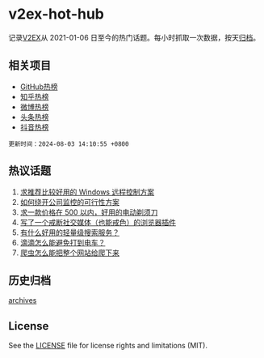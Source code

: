 # v2ex-hot-hub

 记录[V2EX](https://www.v2ex.com/)从 2021-01-06 日至今的热门话题。每小时抓取一次数据，按天[归档](archives)。
 
 ## 相关项目

- [GitHub热榜](https://github.com/snaildev/github-hot-hub)
- [知乎热榜](https://github.com/snaildev/zhihu-hot-hub)
- [微博热榜](https://github.com/snaildev/weibo-hot-hub)
- [头条热榜](https://github.com/snaildev/toutiao-hot-hub)
- [抖音热榜](https://github.com/snaildev/douyin-hot-hub)


 `更新时间：2024-08-03 14:10:55 +0800`

## 热议话题

1. [求推荐比较好用的 Windows 远程控制方案](https://www.v2ex.com/t/1062036)
1. [如何绕开公司监控的可行性方案](https://www.v2ex.com/t/1062053)
1. [求一款价格在 500 以内，好用的电动剃须刀](https://www.v2ex.com/t/1062166)
1. [写了一个戒断社交媒体（也能戒色）的浏览器插件](https://www.v2ex.com/t/1062167)
1. [有什么好用的轻量级搜索服务？](https://www.v2ex.com/t/1062181)
1. [滴滴怎么能避免打到电车？](https://www.v2ex.com/t/1062047)
1. [爬虫怎么能把整个网站给爬下来](https://www.v2ex.com/t/1062051)

## 历史归档

[archives](archives)

## License

See the [LICENSE](LICENSE) file for license rights and limitations (MIT).
